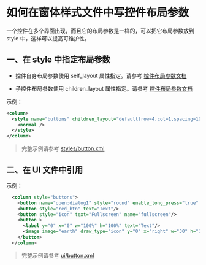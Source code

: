 # 如何在窗体样式文件中写控件布局参数

一个控件在多个界面出现，而且它的布局参数是一样的，可以把它布局参数放到 style 中，这样可以提高可维护性。

## 一、在 style 中指定布局参数

* 控件自身布局参数使用 self_layout 属性指定。请参考 [控件布局参数文档](layout.md)

* 子控件布局参数使用 children_layout 属性指定。请参考 [控件布局参数文档](layout.md)

示例：

```xml
<column>
  <style name="buttons" children_layout="default(row=4,col=1,spacing=10)"                        self_layout="default(x=center,y=10,w=50%,h=148)">
    <normal />
  </style>
</column>
```

> 完整示例请参考 [styles/button.xml](https://github.com/zlgopen/awtk/blob/master/design/default/styles/button.xml)

## 二、在 UI 文件中引用

示例：

```xml
  <column style="buttons">
    <button name="open:dialog1" style="round" enable_long_press="true" text="Long Press"/>
    <button style="red_btn" text="Text"/>
    <button style="icon" text="Fullscreen" name="fullscreen"/>
    <button >
      <label y="0" x="0" w="100%" h="100%" text="Text"/>
      <image image="earth" draw_type="icon" y="0" x="right" w="30" h="100%"/>
    </button>
  </column>
```

> 完整示例请参考 [ui/button.xml](https://github.com/zlgopen/awtk/blob/master/design/default/ui/button.xml)
